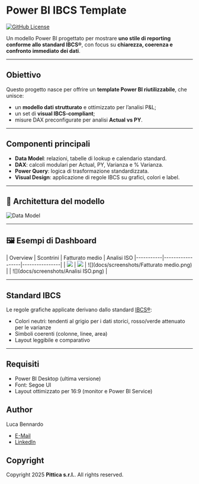 # Power BI IBCS Template

[![GitHub License](https://img.shields.io/github/license/pittica/PowerBI-IBCS-Template)](https://github.com/pittica/PowerBI-IBCS-Template/tree/main?tab=MIT-1-ov-file)

Un modello Power BI progettato per mostrare **uno stile di reporting conforme allo standard IBCS®**, con focus su **chiarezza, coerenza e confronto immediato dei dati**.

---

## Obiettivo
Questo progetto nasce per offrire un **template Power BI riutilizzabile**, che unisce:
- un **modello dati strutturato** e ottimizzato per l’analisi P&L;
- un set di **visual IBCS-compliant**;
- misure DAX preconfigurate per analisi **Actual vs PY**.

---

## Componenti principali
- **Data Model**: relazioni, tabelle di lookup e calendario standard.
- **DAX**: calcoli modulari per Actual, PY, Varianza e % Varianza.
- **Power Query**: logica di trasformazione standardizzata.
- **Visual Design**: applicazione di regole IBCS su grafici, colori e label.

---

## 🧩 Architettura del modello

![Data Model](docs/data_model.png)

---

## 🖼️ Esempi di Dashboard

| Overview | Scontrini | Fatturato medio | Analisi ISO
|-----------|------------------|----------------|
| ![](docs/screenshots/Overview.png) | ![](docs/screenshots/Scontrini.png) | ![](docs/screenshots/Fatturato medio.png) | | ![](docs/screenshots/Analisi ISO.png) |

---

## Standard IBCS
Le regole grafiche applicate derivano dallo standard [IBCS®](https://www.ibcs.com/):
- Colori neutri: tendenti al grigio per i dati storici, rosso/verde attenuato per le varianze
- Simboli coerenti (colonne, linee, area)
- Layout leggibile e comparativo

---

## Requisiti
- Power BI Desktop (ultima versione)
- Font: Segoe UI
- Layout ottimizzato per 16:9 (monitor e Power BI Service)

## Author

Luca Bennardo
- [E-Mail](mailto:luca.bennardo@pittica.com)
- [LinkedIn](https://www.linkedin.com/in/lucabennardo)

## Copyright
Copyright 2025 **Pittica s.r.l.**. All rights reserved.
